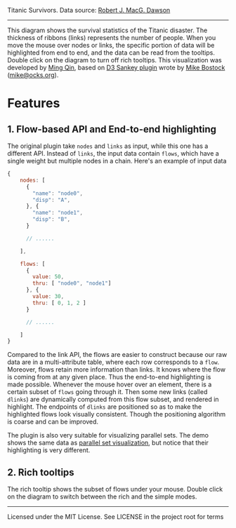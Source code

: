 <!-- ### Sankey Diagram with End-to-End Highlighting -->

Titanic Survivors. Data source: [Robert J. MacG. Dawson](http://www.amstat.org/publications/jse/v3n3/datasets.dawson.html)

------------------------

This diagram shows the survival statistics of the Titanic disaster. The thickness of ribbons (links) represents the number of people. When you move the mouse over nodes or links, the specific portion of data will be highlighted from end to end, and the data can be read from the tooltips. Double click on the diagram to turn off rich tooltips. This visualization was developed by [Ming Qin](//github.com/QinMing), based on [D3 Sankey plugin](http://bost.ocks.org/mike/sankey/) wrote by [Mike Bostock](//github.com/mbostock) (<mike@ocks.org>).

# Features

## 1. Flow-based API and End-to-end highlighting

The original plugin take `nodes` and `links` as input, while this one has a different API. Instead of `links`, the input data contain `flows`, which have a single weight but multiple nodes in a chain. Here's an example of input data

```javascript
{
    nodes: [
      {
        "name": "node0",
        "disp": "A",
      }, {
        "name": "node1",
        "disp": "B",
      }

      // ......

    ],

    flows: [
      {
        value: 50,
        thru: [ "node0", "node1"]
      }, {
        value: 30,
        thru: [ 0, 1, 2 ]
      }

      // ......

    ]
}
```
Compared to the link API, the flows are easier to construct because our raw data are in a multi-attribute table, where each row corresponds to a `flow`. Moreover, flows retain more information than links. It knows where the flow is coming from at any given place. Thus the end-to-end highlighting is made possible. Whenever the mouse hover over an element, there is a certain subset of `flows` going through it. Then some new links (called `dlinks`) are dynamically computed from this flow subset, and rendered in highlight. The endpoints of `dlinks` are positioned so as to make the highlighted flows look visually consistent. Though the positioning algorithm is coarse and can be improved.

The plugin is also very suitable for visualizing parallel sets. The demo shows the same data as [parallel set visualization](https://www.jasondavies.com/parallel-sets/), but notice that their highlighting is very different.

## 2. Rich tooltips

The rich tooltip shows the subset of flows under your mouse. Double click on the diagram to switch between the rich and the simple modes.

------------------------

Licensed under the MIT License. See LICENSE in the project root for terms
